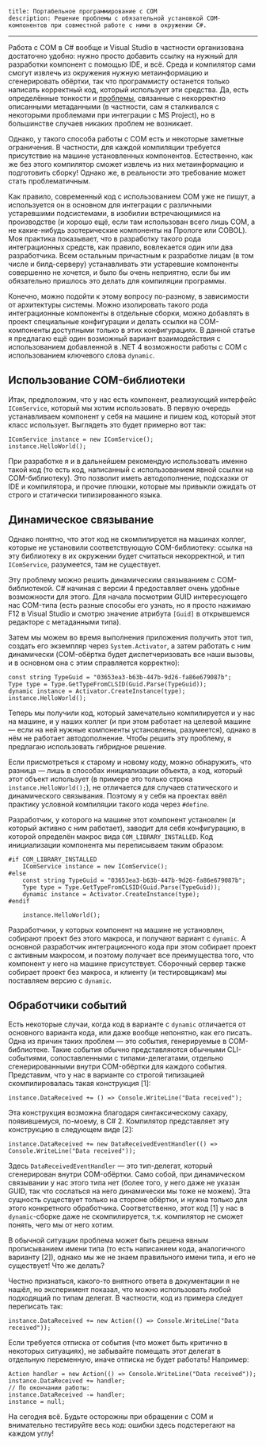     title: Портабельное программирование с COM
    description: Решение проблемы с обязательной установкой COM-компонентов при совместной работе с ними в окружении C#.
---

Работа с COM в C# вообще и Visual Studio в частности организована достаточно
удобно: нужно просто добавить ссылку на нужный для разработки компонент с
помощью IDE, и всё. Среда и компилятор сами смогут извлечь из окружения нужную
метаинформацию и сгенерировать обёртки, так что программисту останется только
написать корректный код, который использует эти средства. Да, есть определённые
тонкости и [проблемы][stackoverflow-question], связанные с некорректно
описанными метаданными (в частности, сам я сталкивался с некоторыми проблемами
при интеграции с MS Project), но в большинстве случаев никаких проблем не
возникает.

Однако, у такого способа работы с COM есть и некоторые заметные ограничения. В
частности, для каждой компиляции требуется присутствие на машине установленных
компонентов. Естественно, как же без этого компилятор сможет извлечь из них
метаинформацию и подготовить сборку! Однако же, в реальности это требование
может стать проблематичным.

Как правило, современный код с использованием COM уже не пишут, а используется
он в основном для интеграции с различными устаревшими подсистемами, в изобилии
встречающимися на производстве (и хорошо ещё, если там использован всего лишь
COM, а не какие-нибудь эзотерические компоненты на Прологе или COBOL). Моя
практика показывает, что в разработку такого рода интеграционных средств, как
правило, вовлекается один или два разработчика. Всем остальным причастным к
разработке лицам (в том числе и билд-серверу) устанавливать эти устаревшие
компоненты совершенно не хочется, и было бы очень неприятно, если бы им
обязательно пришлось это делать для компиляции программы.

Конечно, можно подойти к этому вопросу по-разному, в зависимости от архитектуры
системы. Можно изолировать такого рода интеграционные компоненты в отдельные
сборки, можно добавлять в проект специальные конфигурации и делать ссылки на
COM-компоненты доступными только в этих конфигурациях. В данной статье я
предлагаю ещё один возможный вариант взаимодействия с использованием добавленной
в .NET 4 возможности работы с COM с использованием ключевого слова `dynamic`.

## Использование COM-библиотеки

Итак, предположим, что у нас есть компонент, реализующий интерфейс
`IComService`, который мы хотим использовать. В первую очередь устанавливаем
компонент у себя на машине и пишем код, который этот класс использует. Выглядеть
это будет примерно вот так:

```
IComService instance = new IComService();
instance.HelloWorld();
```

При разработке я и в дальнейшем рекомендую использовать именно такой код (то
есть код, написанный с использованием явной ссылки на COM-библиотеку). Это
позволит иметь автодополнение, подсказки от IDE и компилятора, и прочие плюшки,
которые мы привыкли ожидать от строго и статически типизированного языка.

## Динамическое связывание

Однако понятно, что этот код не скомпилируется на машинах коллег, которые не
установили соответствующую COM-библиотеку: ссылка на эту библиотеку в их
окружении будет считаться некорректной, и тип `IComService`, разумеется, там не
существует.

Эту проблему можно решить динамическим связыванием с COM-библиотекой. C# начиная с версии 4 предоставляет очень удобные возможности для этого. Для начала посмотрим GUID интересующего нас COM-типа (есть разные способы его узнать, но я просто нажимаю F12 в Visual Studio и смотрю значение атрибута `[Guid]` в открывшемся редакторе с метаданными типа).

Затем мы можем во время выполнения приложения получить этот тип, создать его
экземпляр через `System.Activator`, а затем работать с ним динамически
(COM-обёртка будет диспетчеризовать все наши вызовы, и в основном она с этим
справляется корректно):

```
const string TypeGuid = "03653ea3-b63b-447b-9d26-fa86e679087b";
Type type = Type.GetTypeFromCLSID(Guid.Parse(TypeGuid));
dynamic instance = Activator.CreateInstance(type);
instance.HelloWorld();
```

Теперь мы получили код, который замечательно компилируется и у нас на машине, и
у наших коллег (и при этом работает на целевой машине — если на ней нужные
компоненты установлены, разумеется), однако в нём не работает автодополнение.
Чтобы решить эту проблему, я предлагаю использовать гибридное решение.

Если присмотреться к старому и новому коду, можно обнаружить, что разница — лишь
в способах инициализации объекта, а код, который этот объект использует (в
примере это только строка `instance.HelloWorld();`), не отличается для случаев
статического и динамического связывания. Поэтому я у себя на проектах ввёл
практику условной компиляции такого кода через `#define`.

Разработчик, у которого на машине этот компонент установлен (и который активно с
ним работает), заводит для себя конфигурацию, в которой определён макрос вида
`COM_LIBRARY_INSTALLED`. Код инициализации компонента мы переписываем таким
образом:

```
#if COM_LIBRARY_INSTALLED
    IComService instance = new IComService();
#else
    const string TypeGuid = "03653ea3-b63b-447b-9d26-fa86e679087b";
    Type type = Type.GetTypeFromCLSID(Guid.Parse(TypeGuid));
    dynamic instance = Activator.CreateInstance(type);
#endif

    instance.HelloWorld();
```

Разработчики, у которых компонент на машине не установлен, собирают проект без
этого макроса, и получают вариант с `dynamic`. А основной разработчик
интеграционного кода при этом собирает проект с активным макросом, и поэтому
получает все преимущества того, что компонент у него на машине присутствует.
Сборочный сервер также собирает проект без макроса, и клиенту (и тестировщикам)
мы поставляем версию с `dynamic`.

## Обработчики событий

Есть некоторые случаи, когда код в варианте с `dynamic` отличается от основного
варианта кода, или даже вообще непонятно, как его писать. Одна из причин таких
проблем — это события, генерируемые в COM-библиотеке. Такие события обычно
представляются обычными CLI-событиями, сопоставленными с типами-делегатами,
отдельно сгенерированными внутри COM-обёртки для каждого события. Представим,
что у нас в варианте со строгой типизацией скомпилировалась такая конструкция
[1]:

```
instance.DataReceived += () => Console.WriteLine("Data received");
```

Эта конструкция возможна благодаря синтаксическому сахару, появившемуся,
по-моему, в C# 2. Компилятор представляет эту конструкцию в следующем виде [2]:

```
instance.DataReceived += new DataReceivedEventHandler(() => Console.WriteLine("Data received"));
```

Здесь `DataReceivedEventHandler` — это тип-делегат, который сгенерирован внутри
COM-обёртки. Само собой, при динамическом связывании у нас этого типа нет (более
того, у него даже не указан GUID, так что сослаться на него динамически мы тоже
не можем). Эта сущность существует только на стороне обёртки, и нужна только для
этого конкретного обработчика. Соответственно, этот код [1] у нас в
`dynamic`-сборке даже не скомпилируется, т.к. компилятор не сможет понять, чего
мы от него хотим.

В обычной ситуации проблема может быть решена явным прописыванием имени типа (то
есть написанием кода, аналогичного варианту [2]), однако мы же не знаем
правильного имени типа, и его не существует! Что же делать?

Честно признаться, какого-то внятного ответа в документации я не нашёл, но
эксперимент показал, что можно использовать любой подходящий по типам делегат. В
частности, код из примера следует переписать так:

```
instance.DataReceived += new Action(() => Console.WriteLine("Data received"));
```

Если требуется отписка от события (что может быть критично в некоторых
ситуациях), не забывайте помещать этот делегат в отдельную переменную, иначе
отписка не будет работать! Например:

```
Action handler = new Action(() => Console.WriteLine("Data received"));
instance.DataReceived += handler;
// По окончании работы:
instance.DataReceived -= handler;
instance = null;
```

На сегодня всё. Будьте осторожны при обращении с COM и внимательно тестируйте
весь код: ошибки здесь подстерегают на каждом углу!

[stackoverflow-question]: http://stackoverflow.com/q/31610908/2684760
